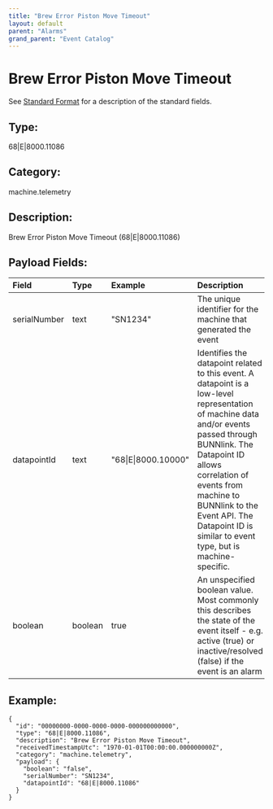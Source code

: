 ```yaml
---
title: "Brew Error Piston Move Timeout"
layout: default
parent: "Alarms"
grand_parent: "Event Catalog"
---
```


# Brew Error Piston Move Timeout

See [Standard Format](/event-subscriptions/event-format) for a description of the standard fields.

## Type:

68\|E\|8000.11086

## Category:

machine.telemetry

## Description: 

Brew Error Piston Move Timeout (68\|E\|8000.11086)

## Payload Fields:

| Field | Type | Example | Description |
|:------|:-----|:--------|:------------|
| serialNumber | text | "SN1234" | The unique identifier for the machine that generated the event |
| datapointId | text | "68\|E\|8000.10000" | Identifies the datapoint related to this event. A datapoint is a low-level representation of machine data and/or events passed through BUNNlink. The Datapoint ID allows correlation of events from machine to BUNNlink to the Event API. The Datapoint ID is similar to event type, but is machine-specific. |
| boolean | boolean | true | An unspecified boolean value. Most commonly this describes the state of the event itself - e.g. active (true) or inactive/resolved (false) if the event is an alarm |

## Example:

```
{
  "id": "00000000-0000-0000-0000-000000000000",
  "type": "68|E|8000.11086",
  "description": "Brew Error Piston Move Timeout",
  "receivedTimestampUtc": "1970-01-01T00:00:00.000000000Z",
  "category": "machine.telemetry",
  "payload": {
    "boolean": "false",
    "serialNumber": "SN1234",
    "datapointId": "68|E|8000.11086"
  }
}
```
